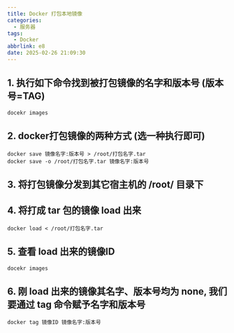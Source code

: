 ```yaml
---
title: Docker 打包本地镜像
categories:
  - 服务器
tags:
  - Docker
abbrlink: e8
date: 2025-02-26 21:09:30
---
```


## 1. 执行如下命令找到被打包镜像的名字和版本号 (版本号=TAG)

```shell
docekr images 
```

## 2. docker打包镜像的两种方式 (选一种执行即可)

```shell
docker save 镜像名字:版本号 > /root/打包名字.tar
docker save -o /root/打包名字.tar 镜像名字:版本号
```

## 3. 将打包镜像分发到其它宿主机的 /root/ 目录下
## 4. 将打成 tar 包的镜像 load 出来

```shell
docker load < /root/打包名字.tar
```

## 5. 查看 load 出来的镜像ID

```shell
docekr images
```

## 6. 刚 load 出来的镜像其名字、版本号均为 none, 我们要通过 tag 命令赋予名字和版本号

```shell
docker tag 镜像ID 镜像名字:版本号
```

